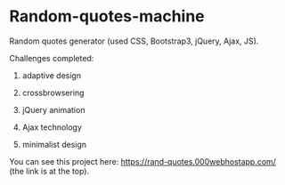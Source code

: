 # Random-quotes-machine
Random quotes generator (used CSS, Bootstrap3, jQuery, Ajax, JS).

Challenges completed:

1) adaptive design

2) crossbrowsering

3) jQuery animation

4) Ajax technology

5) minimalist design

You can see this project here: https://rand-quotes.000webhostapp.com/ (the link is at the top).
